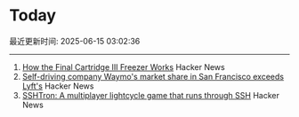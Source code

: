 # Today

最近更新时间: 2025-06-15 03:02:36

--- 
1. [How the Final Cartridge III Freezer Works](https://www.pagetable.com/?p=1810) Hacker News
2. [Self-driving company Waymo's market share in San Francisco exceeds Lyft's](https://underscoresf.com/in-san-francisco-waymo-has-now-bested-lyft-uber-is-next/) Hacker News
3. [SSHTron: A multiplayer lightcycle game that runs through SSH](https://github.com/zachlatta/sshtron) Hacker News
